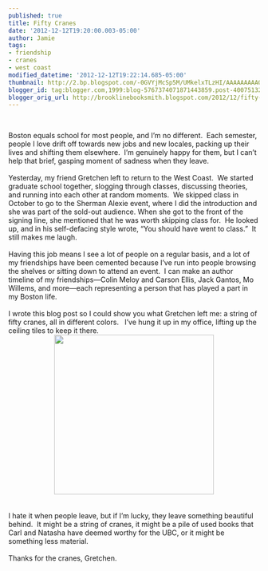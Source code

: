 ```yaml
---
published: true
title: Fifty Cranes
date: '2012-12-12T19:20:00.003-05:00'
author: Jamie
tags:
- friendship
- cranes
- west coast
modified_datetime: '2012-12-12T19:22:14.685-05:00'
thumbnail: http://2.bp.blogspot.com/-0GVYjMcSp5M/UMkelxTLzHI/AAAAAAAAAGo/fJkQ2Ke6H_8/s72-c/photo+(4).JPG
blogger_id: tag:blogger.com,1999:blog-5767374071871443859.post-4007513205491026345
blogger_orig_url: http://brooklinebooksmith.blogspot.com/2012/12/fifty-cranes.html
---
```


<br /><div class="MsoNormal">Boston equals school for most people, and I’m no different.&nbsp; Each semester, people I love drift off towards new jobs and new locales, packing up their lives and shifting them elsewhere.&nbsp; I’m genuinely happy for them, but I can’t help that brief, gasping moment of sadness when they leave.&nbsp;&nbsp;&nbsp;&nbsp;&nbsp; </div><div class="MsoNormal"><br /></div><div class="MsoNormal">Yesterday, my friend Gretchen left to return to the West Coast.&nbsp; We started graduate school together, slogging through classes, discussing theories, and running into each other at random moments.&nbsp; We skipped class in October to go to the Sherman Alexie event, where I did the introduction and she was part of the sold-out audience. When she got to the front of the signing line, she mentioned that he was worth skipping class for.&nbsp; He looked up, and in his self-defacing style wrote, “You should have went to class.”&nbsp; It still makes me laugh. </div><div class="MsoNormal"><br /></div><div class="MsoNormal">Having this job means I see a lot of people on a regular basis, and a lot of my friendships have been cemented because I’ve run into people browsing the shelves or sitting down to attend an event.&nbsp; I can make an author timeline of my friendships—Colin Meloy and Carson Ellis, Jack Gantos, Mo Willems, and more—each representing a person that has played a part in my Boston life.&nbsp; </div><div class="MsoNormal"><br /></div><div class="MsoNormal">I wrote this blog post so I could show you what Gretchen left me: a string of fifty cranes, all in different colors.&nbsp; &nbsp;I’ve hung it up in my office, lifting up the ceiling tiles to keep it there.</div><div class="separator" style="clear: both; text-align: center;"><a href="http://2.bp.blogspot.com/-0GVYjMcSp5M/UMkelxTLzHI/AAAAAAAAAGo/fJkQ2Ke6H_8/s1600/photo+(4).JPG" imageanchor="1" style="margin-left: 1em; margin-right: 1em;"><img border="0" height="320" src="http://2.bp.blogspot.com/-0GVYjMcSp5M/UMkelxTLzHI/AAAAAAAAAGo/fJkQ2Ke6H_8/s320/photo+(4).JPG" width="320" /></a></div><br /><br /><div class="MsoNormal">I hate it when people leave, but if I’m lucky, they leave something beautiful behind.&nbsp; It might be a string of cranes, it might be a pile of used books that Carl and Natasha have deemed worthy for the UBC, or it might be something less material.&nbsp;</div><div class="MsoNormal"><br /></div><div class="MsoNormal">Thanks for the cranes, Gretchen.&nbsp;</div>